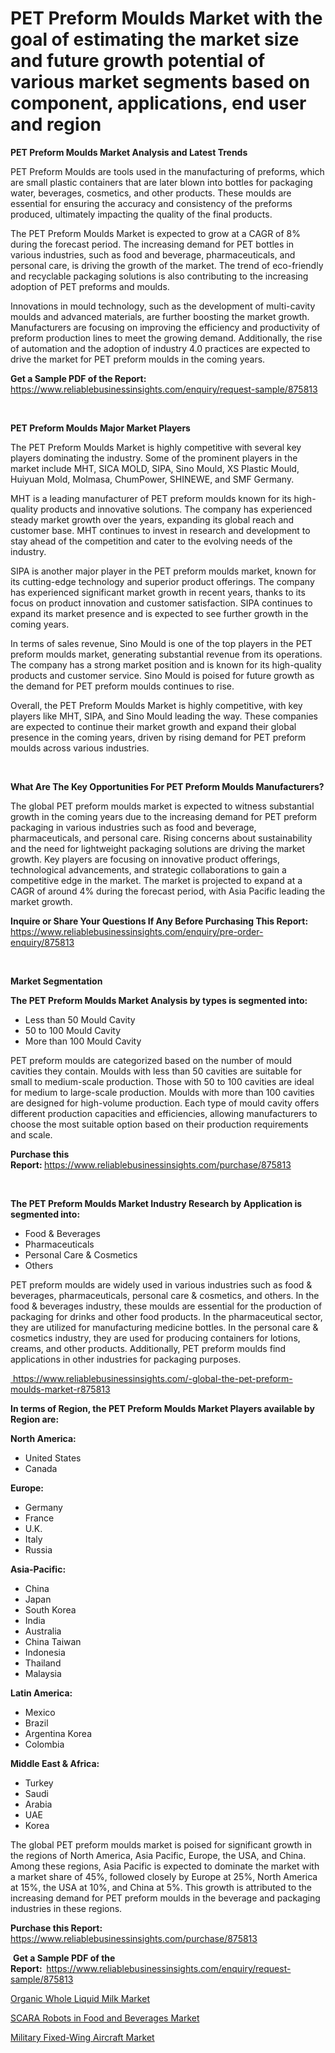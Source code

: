 <p><h1>PET Preform Moulds Market with the goal of estimating the market size and future growth potential of various market segments based on component, applications, end user and region</h1></p><p><strong>PET Preform Moulds Market Analysis and Latest Trends</strong></p>
<p><p>PET Preform Moulds are tools used in the manufacturing of preforms, which are small plastic containers that are later blown into bottles for packaging water, beverages, cosmetics, and other products. These moulds are essential for ensuring the accuracy and consistency of the preforms produced, ultimately impacting the quality of the final products.</p><p>The PET Preform Moulds Market is expected to grow at a CAGR of 8% during the forecast period. The increasing demand for PET bottles in various industries, such as food and beverage, pharmaceuticals, and personal care, is driving the growth of the market. The trend of eco-friendly and recyclable packaging solutions is also contributing to the increasing adoption of PET preforms and moulds.</p><p>Innovations in mould technology, such as the development of multi-cavity moulds and advanced materials, are further boosting the market growth. Manufacturers are focusing on improving the efficiency and productivity of preform production lines to meet the growing demand. Additionally, the rise of automation and the adoption of industry 4.0 practices are expected to drive the market for PET preform moulds in the coming years.</p></p>
<p><strong>Get a Sample PDF of the Report:&nbsp;</strong> <a href="https://www.reliablebusinessinsights.com/enquiry/request-sample/875813">https://www.reliablebusinessinsights.com/enquiry/request-sample/875813</a></p>
<p>&nbsp;</p>
<p><strong>PET Preform Moulds Major Market Players</strong></p>
<p><p>The PET Preform Moulds Market is highly competitive with several key players dominating the industry. Some of the prominent players in the market include MHT, SICA MOLD, SIPA, Sino Mould, XS Plastic Mould, Huiyuan Mold, Molmasa, ChumPower, SHINEWE, and SMF Germany.</p><p>MHT is a leading manufacturer of PET preform moulds known for its high-quality products and innovative solutions. The company has experienced steady market growth over the years, expanding its global reach and customer base. MHT continues to invest in research and development to stay ahead of the competition and cater to the evolving needs of the industry.</p><p>SIPA is another major player in the PET preform moulds market, known for its cutting-edge technology and superior product offerings. The company has experienced significant market growth in recent years, thanks to its focus on product innovation and customer satisfaction. SIPA continues to expand its market presence and is expected to see further growth in the coming years.</p><p>In terms of sales revenue, Sino Mould is one of the top players in the PET preform moulds market, generating substantial revenue from its operations. The company has a strong market position and is known for its high-quality products and customer service. Sino Mould is poised for future growth as the demand for PET preform moulds continues to rise.</p><p>Overall, the PET Preform Moulds Market is highly competitive, with key players like MHT, SIPA, and Sino Mould leading the way. These companies are expected to continue their market growth and expand their global presence in the coming years, driven by rising demand for PET preform moulds across various industries.</p></p>
<p>&nbsp;</p>
<p><strong>What Are The Key Opportunities For PET Preform Moulds Manufacturers?</strong></p>
<p><p>The global PET preform moulds market is expected to witness substantial growth in the coming years due to the increasing demand for PET preform packaging in various industries such as food and beverage, pharmaceuticals, and personal care. Rising concerns about sustainability and the need for lightweight packaging solutions are driving the market growth. Key players are focusing on innovative product offerings, technological advancements, and strategic collaborations to gain a competitive edge in the market. The market is projected to expand at a CAGR of around 4% during the forecast period, with Asia Pacific leading the market growth.</p></p>
<p><strong>Inquire or Share Your Questions If Any Before Purchasing This Report:</strong> <a href="https://www.reliablebusinessinsights.com/enquiry/pre-order-enquiry/875813">https://www.reliablebusinessinsights.com/enquiry/pre-order-enquiry/875813</a></p>
<p>&nbsp;</p>
<p><strong>Market Segmentation</strong></p>
<p><strong>The PET Preform Moulds Market Analysis by types is segmented into:</strong></p>
<p><ul><li>Less than 50 Mould Cavity</li><li>50 to 100 Mould Cavity</li><li>More than 100 Mould Cavity</li></ul></p>
<p><p>PET preform moulds are categorized based on the number of mould cavities they contain. Moulds with less than 50 cavities are suitable for small to medium-scale production. Those with 50 to 100 cavities are ideal for medium to large-scale production. Moulds with more than 100 cavities are designed for high-volume production. Each type of mould cavity offers different production capacities and efficiencies, allowing manufacturers to choose the most suitable option based on their production requirements and scale.</p></p>
<p><strong>Purchase this Report:&nbsp;</strong><a href="https://www.reliablebusinessinsights.com/purchase/875813">https://www.reliablebusinessinsights.com/purchase/875813</a></p>
<p>&nbsp;</p>
<p><strong>The PET Preform Moulds Market Industry Research by Application is segmented into:</strong></p>
<p><ul><li>Food & Beverages</li><li>Pharmaceuticals</li><li>Personal Care & Cosmetics</li><li>Others</li></ul></p>
<p><p>PET preform moulds are widely used in various industries such as food & beverages, pharmaceuticals, personal care & cosmetics, and others. In the food & beverages industry, these moulds are essential for the production of packaging for drinks and other food products. In the pharmaceutical sector, they are utilized for manufacturing medicine bottles. In the personal care & cosmetics industry, they are used for producing containers for lotions, creams, and other products. Additionally, PET preform moulds find applications in other industries for packaging purposes.</p></p>
<p><a href="https://www.reliablebusinessinsights.com/-global-the-pet-preform-moulds-market-r875813">&nbsp;https://www.reliablebusinessinsights.com/-global-the-pet-preform-moulds-market-r875813</a></p>
<p><strong>In terms of Region, the PET Preform Moulds Market Players available by Region are:</strong></p>
<p>
    <p> <strong> North America: </strong>
        <ul>
            <li>United States</li>
            <li>Canada</li>
        </ul>
        </p> 
    <p> <strong> Europe: </strong>
        <ul>
            <li>Germany</li>
            <li>France</li>
            <li>U.K.</li>
            <li>Italy</li>
            <li>Russia</li>
        </ul>
        </p> 
    <p> <strong> Asia-Pacific: </strong>
        <ul>
            <li>China</li>
            <li>Japan</li>
            <li>South Korea</li>
            <li>India</li>
            <li>Australia</li>
            <li>China Taiwan</li>
            <li>Indonesia</li>
            <li>Thailand</li>
            <li>Malaysia</li>
        </ul>
        </p> 
    <p> <strong> Latin America: </strong>
        <ul>
            <li>Mexico</li>
            <li>Brazil</li>
            <li>Argentina Korea</li>
            <li>Colombia</li>
        </ul>
        </p> 
    <p> <strong> Middle East & Africa: </strong>
        <ul>
            <li>Turkey</li>
            <li>Saudi</li>
            <li>Arabia</li>
            <li>UAE</li>
            <li>Korea</li>
        </ul>
    </p>
    </p>
<p><p>The global PET preform moulds market is poised for significant growth in the regions of North America, Asia Pacific, Europe, the USA, and China. Among these regions, Asia Pacific is expected to dominate the market with a market share of 45%, followed closely by Europe at 25%, North America at 15%, the USA at 10%, and China at 5%. This growth is attributed to the increasing demand for PET preform moulds in the beverage and packaging industries in these regions.</p></p>
<p><strong>Purchase this Report: </strong><a href="https://www.reliablebusinessinsights.com/purchase/875813">https://www.reliablebusinessinsights.com/purchase/875813</a></p>
<p>&nbsp;<strong>Get a Sample PDF of the Report:&nbsp;&nbsp;</strong><a href="https://www.reliablebusinessinsights.com/enquiry/request-sample/875813">https://www.reliablebusinessinsights.com/enquiry/request-sample/875813</a></p>
<p><strong></strong></p>
<p><p><a href="https://github.com/MaryamSipes/Market-Research-Report-List-1/blob/main/organic-whole-liquid-milk-market.md">Organic Whole Liquid Milk Market</a></p><p><a href="https://github.com/qndifksd5/Market-Research-Report-List-1/blob/main/scara-robots-in-food-and-beverages-market.md">SCARA Robots in Food and Beverages Market</a></p><p><a href="https://github.com/dylanObrien626/Market-Research-Report-List-1/blob/main/military-fixed-wing-aircraft-market.md">Military Fixed-Wing Aircraft Market</a></p></p>